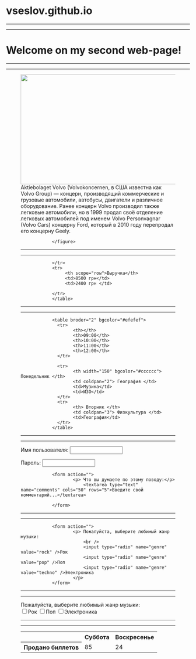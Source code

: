# vseslov.github.io
<html>
    <head>
           <title> Моя вторая веб-страница </title>
    </head>
      <body>

<hr />
<hr />

<h1> Welcome on my second web-page! </h1>

<hr />
<hr />
                <figure>
                           <img src="C:\Users\User\Desktop\Site\images1/car.jpg" 
                                width="500" height="300"
                                alt=""
                                <img />
                           <br />
                                   <figcaption> Aktiebolaget Volvo (Volvokoncernen, в США известна как Volvo Group) — концерн, производящий коммерческие и грузовые автомобили, автобусы, двигатели и различное оборудование. Ранее концерн Volvo производил также легковые автомобили, но в 1999 продал своё отделение легковых автомобилей под именем Volvo Personvagnar (Volvo Cars) концерну Ford, который в 2010 году перепродал его концерну Geely. </figcaption>

                </figure>
<hr />
<hr />
                <table>
                <tr>
                     <th></th>
                     <th scope="col">Суббота</th>
                     <th scope="col">Воскресенье</th>
                </tr>
                <tr>
                     <th scope="row">Продано биллетов</th>
                     <td>85 </td>
                     <td>24 </td>

                </tr>
                <tr>
                     <th scope="row">Выручка</th>
                     <td>8500 грн</td>
                     <td>2400 грн </td>

                </tr>
                </table>
<hr />
<hr />

                <table broder="2" bgcolor="#efefef">
                  <tr>
                        <th></th>
                        <th>09:00</th>
                        <th>10:00</th>
                        <th>11:00</th>
                        <th>12:00</th>
                  </tr>

                  <tr>
                        <th width="150" bgcolor="#cccccc"> Понедельник </th>
                        <td coldpan="2"> География </td>
                        <td>Музика</td>
                        <td>ИЗО</td>
                  </tr>
                  <tr>
                        <th> Вторник </th>
                        <td coldpan="3"> Физкультура </td>
                        <td>География</td>
                  </tr>
                </table>
<hr />
<hr />
                <form action="">
                        <p> Имя пользователя:
                            <input type="text" name="username" size="15" maxlength="30" />
                        </p>
                        <p> Пароль:
                            <input type="password" name="password" size="15" maxlength="30" />
                        </p>
                </form>

                <form action="">
                        <p> Что вы думаете по этому поводу:</p>
                            <textarea type="text" name="comments" cols="50" rows="5">Введите свой комментарий...</textarea>
                        
                </form>

<hr />
<hr />

                <form action="">
                        <p> Пожалуйста, выберите любимый жанр музыки:
                            <br />
                            <input type="radio" name="genre" value="rock" />Рок
                            <input type="radio" name="genre" value="pop" />Поп
                            <input type="radio" name="genre" value="techno" />Электроника
                        </p>
                </form>

<hr />
<hr />
                <form action="">
                        <p> Пожалуйста, выберите любимый жанр музыки:
                            <br />
                            <input type="checkbox" name="genre" value="rock" />Рок
                            <input type="checkbox" name="genre" value="pop" />Поп
                            <input type="checkbox" name="genre" value="techno" />Электроника
                        </p>
                </form>
<hr />
<hr />
      </body>
</html>
